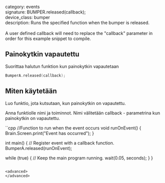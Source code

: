 category: events  
signature: BUMPER.released(callback);  
device_class: bumper  
description: Runs the specified function when the bumper is released.<br /><br />A user defined callback will need to replace the "callback" parameter in order for this example snippet to compile.  

## Painokytkin vapautettu

Suorittaa halutun funktion kun painokytkin vapautetaan

```cpp
BumperA.released(callback);
```


## Miten käytetään

Luo funktio, jota kutsutaan, kun painokytkin on vapautettu. 

Anna funktiolle nimi ja toiminnot. Nimi välitetään callback - parametrina kun painokytkin on vapautettu.

``cpp
//Function to run when the event occurs
void runOnEvent() {
  Brain.Screen.print("Event has occurred");
}

int main() {
  // Register event with a callback function.
  BumperA.released(runOnEvent);

  while (true) {
    // Keep the main program running.
    wait(0.05, seconds);
  }
}
```

<advanced>
</advanced>